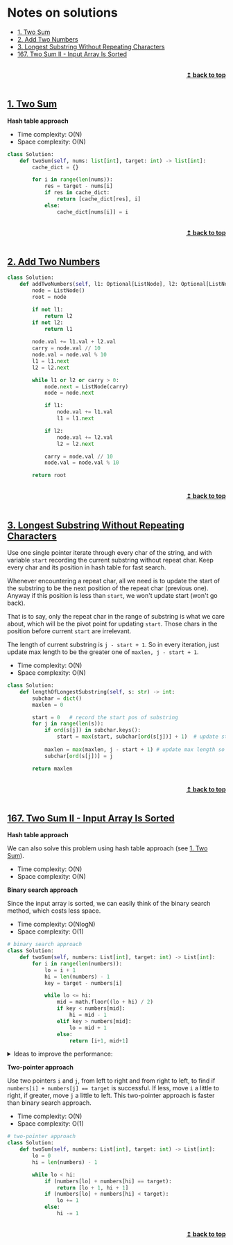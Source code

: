 # Notes on solutions <!-- omit in toc -->

- [1. Two Sum](#1-two-sum)
- [2. Add Two Numbers](#2-add-two-numbers)
- [3. Longest Substring Without Repeating Characters](#3-longest-substring-without-repeating-characters)
- [167. Two Sum II - Input Array Is Sorted](#167-two-sum-ii---input-array-is-sorted)




<br/>
<div align="right">
    <b><a href="#top">↥ back to top</a></b>
</div>
<br/>


## [1. Two Sum](https://leetcode.com/problems/two-sum/)

**Hash table approach**

- Time complexity: O(N)
- Space complexity: O(N)


```python
class Solution:
    def twoSum(self, nums: list[int], target: int) -> list[int]:
        cache_dict = {}

        for i in range(len(nums)):
            res = target - nums[i]
            if res in cache_dict:
                return [cache_dict[res], i]
            else:
                cache_dict[nums[i]] = i
```



<br/>
<div align="right">
    <b><a href="#top">↥ back to top</a></b>
</div>
<br/>


## [2. Add Two Numbers](https://leetcode.com/problems/add-two-numbers/)

```python
class Solution:
    def addTwoNumbers(self, l1: Optional[ListNode], l2: Optional[ListNode]) -> Optional[ListNode]:
        node = ListNode()
        root = node

        if not l1:
            return l2
        if not l2:
            return l1
        
        node.val += l1.val + l2.val
        carry = node.val // 10
        node.val = node.val % 10
        l1 = l1.next
        l2 = l2.next

        while l1 or l2 or carry > 0:
            node.next = ListNode(carry)
            node = node.next

            if l1:
                node.val += l1.val
                l1 = l1.next

            if l2:
                node.val += l2.val
                l2 = l2.next

            carry = node.val // 10
            node.val = node.val % 10

        return root
```


<br/>
<div align="right">
    <b><a href="#top">↥ back to top</a></b>
</div>
<br/>


## [3. Longest Substring Without Repeating Characters](https://leetcode.com/problems/longest-substring-without-repeating-characters/)

Use one single pointer iterate through every char of the string, and with variable `start` recording the current substring without repeat char. Keep every char and its position in hash table for fast search.

Whenever encountering a repeat char, all we need is to update the start of the substring to be the next position of the repeat char (previous one). Anyway if this position is less than `start`, we won't update start (won't go back). 

That is to say, only the repeat char in the range of substring is what we care about, which will be the pivot point for updating `start`. Those chars in the position before current `start` are irrelevant. 

The length of current substring is `j - start + 1`. So in every iteration, just update max length to be the greater one of `maxlen, j - start + 1`.

- Time complexity: O(N)
- Space complexity: O(N)

```python
class Solution:
    def lengthOfLongestSubstring(self, s: str) -> int:
        subchar = dict()
        maxlen = 0

        start = 0   # record the start pos of substring
        for j in range(len(s)):
            if ord(s[j]) in subchar.keys():
                start = max(start, subchar[ord(s[j])] + 1)  # update start pos if elligible
        
            maxlen = max(maxlen, j - start + 1) # update max length so far
            subchar[ord(s[j])] = j

        return maxlen
```


<br/>
<div align="right">
    <b><a href="#top">↥ back to top</a></b>
</div>
<br/>


## [167. Two Sum II - Input Array Is Sorted](https://leetcode.com/problems/two-sum-ii-input-array-is-sorted/)

**Hash table approach**

We can also solve this problem using hash table approach (see [1. Two Sum](#1-two-sum)). 

- Time complexity: O(N)
- Space complexity: O(N)


**Binary search approach**

Since the input array is sorted, we can easily think of the binary search method, which costs less space.

- Time complexity: O(NlogN)
- Space complexity: O(1)

```python
# binary search approach
class Solution:
    def twoSum(self, numbers: List[int], target: int) -> List[int]:
        for i in range(len(numbers)):
            lo = i + 1
            hi = len(numbers) - 1
            key = target - numbers[i]

            while lo <= hi:
                mid = math.floor((lo + hi) / 2)
                if key < numbers[mid]:
                    hi = mid - 1
                elif key > numbers[mid]:
                    lo = mid + 1
                else:
                    return [i+1, mid+1]
```

<details>

<summary>Ideas to improve the performance: </summary>


> In the binary search approach, we iterate from left to right with `i` and search for `target-numbers[i]` within all numbers to the right of number `i` by binary search. 
> 
> For `i`, at the end of `while` loop, if we don't get the match, `hi` will stop at some place, say, `j`. 
> 
> In the next iteration `i+1`, whether we get the match or not, after the `while` loop exits, `hi` will not be greater than `j`, since the input array is in non-decreasing order.
> 
> For example, `numbers = [1, 3, 4, 5, 8, 10, 13, 20, 21]`, `target = 15`. 
> 
> For `i = 0` (nubmer **1**), after `while` exit, `lo = 7`, `hi = 6`, `mid = 7`, we get `lo > hi`, which means we didn't get the sum match. 
> 
> Now, `hi` stops at number **13**. Increment `i` to move to the next number **3**, we actually don't need to bother considering the numbers on the right side of number 13 since the array is non-decreasing. 
> 
> Can we improve the performance of this binary search approach by using previous `hi` value in the next loop to reduce cost? In other words, in every iteration, we just update `lo` to start over from `i+1` and don't reset `hi` to `len(numbers) - 1`. With minor modification, the code looks like this:
> 
> ```python
> # binary search approach modification
> def twoSum(self, numbers: List[int], target: int) -> List[int]:
>     hi = len(numbers) - 1
>     for i in range(len(numbers)):
>         lo = i + 1
>         key = target - numbers[i]
> 
>         while lo <= hi:
>             mid = math.floor((lo + hi) / 2)
>             if key < numbers[mid]:
>                 hi = mid - 1
>             elif key > numbers[mid]:
>                 lo = mid + 1
>             else:
>                 return [i+1, mid+1]
> ```
> 
> This code solves the problem just like the original one, but the improvement is negligible for the binary search strategy. With the following example, we have so many duplicate numbers, so we will do a lot of binary search in vain.
> 
> `numbers = [1, 1, 1, 1, 1, 1, 1, 3, 4, 5, 8, 10, 13, 20], target = 15`
> 
> As `i` iterating through number **1**s, and the while loop doing the futile binary search, `hi` is just waiting at the position of number **13**. 
> 
> So, the usage of the binary search for this problem can be demoted to some pointer, which I call it lazy pointer `j`, starting from the rightmost, recording the possible position for `target-numbers[i]`. With this idea, we get the two-pointer approach.

</details>

**Two-pointer approach**

Use two pointers `i` and `j`, from left to right and from right to left, to find if `numbers[i] + numbers[j] == target` is successful. If less, move `i` a little to right, if greater, move `j` a little to left. This two-pointer approach is faster than binary search approach.

- Time complexity: O(N)
- Space complexity: O(1)

```python
# two-pointer approach
class Solution:
    def twoSum(self, numbers: List[int], target: int) -> List[int]:
        lo = 0
        hi = len(numbers) - 1

        while lo < hi:
            if (numbers[lo] + numbers[hi] == target):
                return [lo + 1, hi + 1]
            if (numbers[lo] + numbers[hi] < target):
                lo += 1
            else:
                hi -= 1
```





<br/>
<div align="right">
    <b><a href="#top">↥ back to top</a></b>
</div>
<br/>

